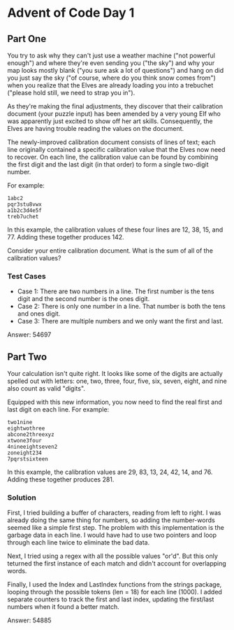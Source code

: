 # Advent of Code Day 1 
## Part One
You try to ask why they can't just use a weather machine ("not powerful enough") and where they're even sending you ("the sky") and why your map looks mostly blank ("you sure ask a lot of questions") and hang on did you just say the sky ("of course, where do you think snow comes from") when you realize that the Elves are already loading you into a trebuchet ("please hold still, we need to strap you in").

As they're making the final adjustments, they discover that their calibration document (your puzzle input) has been amended by a very young Elf who was apparently just excited to show off her art skills. Consequently, the Elves are having trouble reading the values on the document.

The newly-improved calibration document consists of lines of text; each line originally contained a specific calibration value that the Elves now need to recover. On each line, the calibration value can be found by combining the first digit and the last digit (in that order) to form a single two-digit number.

For example:

```
1abc2
pqr3stu8vwx
a1b2c3d4e5f
treb7uchet
```

In this example, the calibration values of these four lines are 12, 38, 15, and 77. Adding these together produces 142.

Consider your entire calibration document. What is the sum of all of the calibration values?

### Test Cases
- Case 1: There are two numbers in a line. The first number is the tens digit and the second number is the ones digit.
- Case 2: There is only one number in a line. That number is both the tens and ones digit.
- Case 3: There are multiple numbers and we only want the first and last.

Answer: 54697

## Part Two

Your calculation isn't quite right. It looks like some of the digits are actually spelled out with letters: one, two, three, four, five, six, seven, eight, and nine also count as valid "digits".

Equipped with this new information, you now need to find the real first and last digit on each line. For example:

```
two1nine
eightwothree
abcone2threexyz
xtwone3four
4nineeightseven2
zoneight234
7pqrstsixteen
```

In this example, the calibration values are 29, 83, 13, 24, 42, 14, and 76. Adding these together produces 281.

### Solution
First, I tried building a buffer of characters, reading from left to right. I was already doing the same thing for numbers, so adding the number-words seemed like a simple first step. The problem with this implementation is the garbage data in each line. I would have had to use two pointers and loop through each line twice to eliminate the bad data.

Next, I tried using a regex with all the possible values "or'd". But this only teturned the first instance of each match and didn't account for overlapping words.

Finally, I used the Index and LastIndex functions from the strings package, looping through the possible tokens (len = 18) for each line (1000). I added separate counters to track the first and last index, updating the first/last numbers when it found a better match.

Answer: 54885
